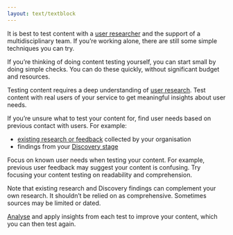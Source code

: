 ```yaml
---
layout: text/textblock
---
```


It is best to test content with a [user researcher](/starting-team/roles/) and the support of a multidisciplinary team. If you’re working alone, there are still some simple techniques you can try.

If you’re thinking of doing content testing yourself, you can start small by doing simple checks. You can do these quickly, without significant budget and resources.

Testing content requires a deep understanding of [user research](/user-research/). Test content with real users of your service to get meaningful insights about user needs.

If you’re unsure what to test your content for, find user needs based on previous contact with users. For example:

- [existing research or feedback](/user-research/planning-user-research/using-existing-research-data/) collected by your organisation
- findings from your [Discovery stage](/user-research/research-stages/#user-research-in-discovery-stage)

Focus on known user needs when testing your content. For example, previous user feedback may suggest your content is confusing. Try focusing your content testing on readability and comprehension.

Note that existing research and Discovery findings can complement your own research. It shouldn’t be relied on as comprehensive. Sometimes sources may be limited or dated.

[Analyse](/user-research/analysing-user-research/) and apply insights from each test to improve your content, which you can then test again.

